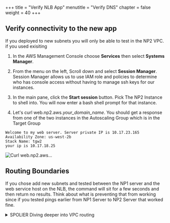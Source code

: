 +++
title = "Verify NLB App"
menutitle = "Verify DNS"
chapter = false
weight = 40
+++

## Verify connectivity to the new app
If you deployed to new subnets you will only be able to test in the NP2 VPC. if you used exisiting 

1. In the AWS Management Console choose **Services** then select **Systems Manager**.

1. From the menu on the left, Scroll down and select **Session Manager**. Session Manager allows us to use IAM role and policies to determine who has console access without having to manage ssh keys for our instances.

1. In the main pane, click the **Start session** button. Pick The NP2 Instance to shell into. You will now enter a bash shell prompt for that instance.

1. Let's curl web.np2.aws._your_domain_name_. You should get a response from one of the two instances in the Autoscaling Group which is in the Target Group

```
Welcome to my web server. Server private IP is 10.17.23.165
Availability Zone: us-west-2b
Stack Name: tgw2
your ip is 10.17.18.25
```

![Curl web.np2.aws...](../images/plnp2tonp2flow.png)

## Routing Boundaries

If you chose add new subnets and tested between the NP1 server and the web service host on the NLB, the command will sit for a few seconds and then return no results. Think about what is preventing that from working since if you tested pings earlier from NP1 Server to NP2 Server that worked fine.

 <details>
   <summary>SPOLIER Diving deeper into VPC routing</summary><p>

      If you take a look athe addresses resolved when doing a DIG or looking in the console at the new subents that were created, you should have a pretty good hint.

Is it the Transit Gateway Routes?

1. In the AWS Management Console choose **Services** then select **VPC**.

1. From the menu on the left, Scroll down and select **Transit Gateway Routes Tables**.

1. From the table in the main panel select **Red Route Table**. Let's take a look toward the bottom, and click the **Routes** tab.

1. Take a look at the existing routes and see the 0.0.0.0/0 route that is sending data destined for the Non-prod address to the **Datacenter Services VPC**. 

<details>
  <summary>Is it the Transit Gateway Routes?</summary>

  Partially it is. The 0.0.0.0/0 route would send the traffic to the Datacenter Services VPC and then to the NAT gateway, but after that it would get lost, as 100.64.0.0/10 is not a valid Internet route, and we have no internal route that covers it.
</details>

<details>
  <summary>Is it the Subnet Route Table?</summary>

  Nope, the 0.0.0.0/0 route would send the traffic to the Transit Gateway and thats the direction we want it to go.
</details>

1. In the AWS Management Console choose **Services** then select **Systems Manager**.

1. From the menu on the left, Scroll down and select **Session Manager**. Session Manager allows us to use IAM role and policies to determine who has console access without having to manage ssh keys for our instances.

1. In the main pane, click the **Start session** button. Pick The NP1 Instance to shell into. You will now enter a bash shell prompt for that instance.

1. Let's dig web.np2.aws._your_domain_name_. You should get a response with the IP addresses of the Network Load Balancer.

Request:
```
dig web.np2.aws.seib.com
```

Results:
```
sh-4.2$ dig web.np2.aws.seib.com

; <<>> DiG 9.9.4-RedHat-9.9.4-61.amzn2.1.1 <<>> web.np2.aws.seib.com
;; global options: +cmd
;; Got answer:
;; ->>HEADER<<- opcode: QUERY, status: NOERROR, id: 37550
;; flags: qr rd ra; QUERY: 1, ANSWER: 4, AUTHORITY: 0, ADDITIONAL: 1

;; OPT PSEUDOSECTION:
; EDNS: version: 0, flags:; udp: 4096
;; QUESTION SECTION:
;web.np2.aws.seib.com.          IN      A

;; ANSWER SECTION:
web.np2.aws.seib.com.   60      IN      A       100.64.3.101
web.np2.aws.seib.com.   60      IN      A       100.64.4.229
web.np2.aws.seib.com.   60      IN      A       100.64.1.18
web.np2.aws.seib.com.   60      IN      A       100.64.2.246

;; Query time: 2 msec
;; SERVER: 10.16.0.2#53(10.16.0.2)
;; WHEN: Mon May 13 15:14:49 UTC 2019
;; MSG SIZE  rcvd: 113
```


